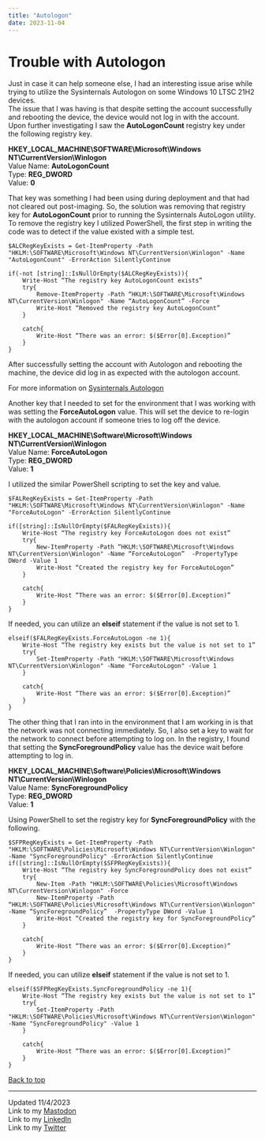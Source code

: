 ```yaml
---
title: "Autologon"
date: 2023-11-04
---
```

# Trouble with Autologon
Just in case it can help someone else, I had an interesting issue arise while trying to utilize the Sysinternals Autologon on some Windows 10 LTSC 21H2 devices.\
The issue that I was having is that despite setting the account successfully and rebooting the device, the device would not log in with the account. Upon further investigating I saw the **AutoLogonCount** registry key under the following registry key.

**HKEY_LOCAL_MACHINE\SOFTWARE\Microsoft\Windows NT\CurrentVersion\Winlogon**\
Value Name: **AutoLogonCount**\
Type: **REG_DWORD**\
Value: **0**

That key was something I had been using during deployment and that had not cleared out post-imaging. So, the solution was removing that registry key for **AutoLogonCount** prior to running the Sysinternals AutoLogon utility.
To remove the registry key I utilized PowerShell, the first step in writing the code was to detect if the value existed with a simple test.
```
$ALCRegKeyExists = Get-ItemProperty -Path "HKLM:\SOFTWARE\Microsoft\Windows NT\CurrentVersion\Winlogon" -Name "AutoLogonCount" -ErrorAction SilentlyContinue

if(-not [string]::IsNullOrEmpty($ALCRegKeyExists)){
	Write-Host “The registry key AutoLogonCount exists”
	try{
		Remove-ItemProperty -Path “HKLM:\SOFTWARE\Microsoft\Windows NT\CurrentVersion\Winlogon" -Name “AutoLogonCount” -Force
		Write-Host “Removed the registry key AutoLogonCount”
	}

	catch{
		Write-Host “There was an error: $($Error[0].Exception)”
	}
}
```

After successfully setting the account with Autologon and rebooting the machine, the device did log in as expected with the autologon account.

For more information on <a href="https://learn.microsoft.com/en-us/sysinternals/downloads/autologon">Sysinternals Autologon</a>

Another key that I needed to set for the environment that I was working with was setting the **ForceAutoLogon** value. This will set the device to re-login with the autologon account if someone tries to log off the device.

**HKEY_LOCAL_MACHINE\Software\Microsoft\Windows NT\CurrentVersion\Winlogon**\
Value Name: **ForceAutoLogon**\
Type: **REG_DWORD**\
Value: **1**

I utilized the similar PowerShell scripting to set the key and value.
```
$FALRegKeyExists = Get-ItemProperty -Path "HKLM:\SOFTWARE\Microsoft\Windows NT\CurrentVersion\Winlogon" -Name "ForceAutoLogon" -ErrorAction SilentlyContinue

if([string]::IsNullOrEmpty($FALRegKeyExists)){
	Write-Host “The registry key ForceAutoLogon does not exist”
	try{
		New-ItemProperty -Path “HKLM:\SOFTWARE\Microsoft\Windows NT\CurrentVersion\Winlogon" -Name “ForceAutoLogon”  -PropertyType DWord -Value 1
		Write-Host “Created the registry key for ForceAutoLogon”
	}

	catch{
		Write-Host “There was an error: $($Error[0].Exception)”
	}
}
```
If needed, you can utilize an **elseif** statement if the value is not set to 1.
```
elseif($FALRegKeyExists.ForceAutoLogon -ne 1){
	Write-Host “The registry key exists but the value is not set to 1”
	try{
		Set-ItemProperty -Path "HKLM:\SOFTWARE\Microsoft\Windows NT\CurrentVersion\Winlogon" -Name "ForceAutoLogon" -Value 1
	}

	catch{
		Write-Host “There was an error: $($Error[0].Exception)”
	}
}
```
The other thing that I ran into in the environment that I am working in is that the network was not connecting immediately. So, I also set a key to wait for the network to connect before attempting to log on. In the registry, I found that setting the **SyncForegroundPolicy** value has the device wait before attempting to log in.

**HKEY_LOCAL_MACHINE\Software\Policies\Microsoft\Windows NT\CurrentVersion\Winlogon**\
Value Name: **SyncForegroundPolicy**\
Type: **REG_DWORD**\
Value: **1**

Using PowerShell to set the registry key for **SyncForegroundPolicy** with the following.
```
$SFPRegKeyExists = Get-ItemProperty -Path "HKLM:\SOFTWARE\Policies\Microsoft\Windows NT\CurrentVersion\Winlogon" -Name "SyncForegroundPolicy" -ErrorAction SilentlyContinue
if([string]::IsNullOrEmpty($SFPRegKeyExists)){
	Write-Host “The registry key SyncForegroundPolicy does not exist”
	try{
		New-Item -Path "HKLM:\SOFTWARE\Policies\Microsoft\Windows NT\CurrentVersion\Winlogon" -Force
		New-ItemProperty -Path “HKLM:\SOFTWARE\Policies\Microsoft\Windows NT\CurrentVersion\Winlogon" -Name “SyncForegroundPolicy”  -PropertyType DWord -Value 1
		Write-Host “Created the registry key for SyncForegroundPolicy”
	}

	catch{
		Write-Host “There was an error: $($Error[0].Exception)”
	}
}
```
If needed, you can utilize **elseif** statement if the value is not set to 1.
```
elseif($SFPRegKeyExists.SyncForegroundPolicy -ne 1){
	Write-Host “The registry key exists but the value is not set to 1”
	try{
		Set-ItemProperty -Path "HKLM:\SOFTWARE\Policies\Microsoft\Windows NT\CurrentVersion\Winlogon" -Name "SyncForegroundPolicy" -Value 1
	}

	catch{
		Write-Host “There was an error: $($Error[0].Exception)”
	}
}
```
<a href="#top">Back to top</a>

---
Updated 11/4/2023\
Link to my <a rel="me" href="https://tech.lgbt/@NathanHamblin_MI6">Mastodon</a>\
Link to my <a rel="me" href="https://www.linkedin.com/in/nathan-hamblin">LinkedIn</a>\
Link to my <a href="https://twitter.com/NathanHamblin8" rel="me">Twitter</a>
